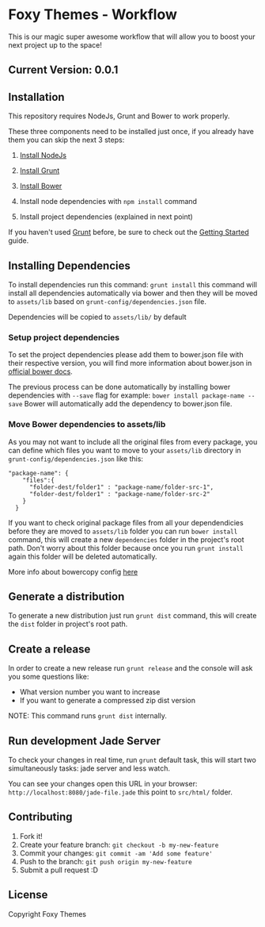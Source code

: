 # Foxy Themes - Workflow

This is our magic super awesome workflow that will allow you to boost your next project up to the space!
## Current Version: 0.0.1

## Installation
This repository requires NodeJs, Grunt and Bower to work properly.

These three components need to be installed just once, if you already have them you can skip the next 3 steps:

1. [Install NodeJs](https://nodejs.org/) 
2. [Install Grunt](http://gruntjs.com/)
3. [Install Bower](http://bower.io/)

4. Install node dependencies with `npm install` command
5. Install project dependencies (explained in next point)

If you haven't used [Grunt](http://gruntjs.com/) before, be sure to check out the [Getting Started](http://gruntjs.com/getting-started) guide.

## Installing Dependencies
To install dependencies run this command: `grunt install` this command will install all dependencies automatically via bower and then they will be moved to `assets/lib` based on `grunt-config/dependencies.json` file.

Dependencies will be copied to `assets/lib/` by default

### Setup project dependencies
To set the project dependencies please add them to bower.json file with their respective version, you will find more information about bower.json in [official bower docs](http://bower.io/docs/creating-packages/#bowerjson).

The previous process can be done automatically by installing bower dependencies with `--save` flag for example: `bower install package-name --save` Bower will automatically add the dependency to bower.json file.

### Move Bower dependencies to assets/lib
As you may not want to include all the original files from every package, you can define which files you want to move to your `assets/lib` directory in `grunt-config/dependencies.json` like this:
```
"package-name": {
    "files":{
      "folder-dest/folder1" : "package-name/folder-src-1",
      "folder-dest/folder1" : "package-name/folder-src-2"
    }
  }
```

If you want to check original package files from all your dependendicies before they are moved to `assets/lib` folder you can run `bower install` command, this will create a new `dependencies` folder in the project's root path. Don't worry about this folder because once you run `grunt install` again this folder will be deleted automatically.

More info about bowercopy config [here](https://www.npmjs.com/package/grunt-bowercopy#usage-examples)

## Generate a distribution
To generate a new distribution just run `grunt dist` command, this will create the `dist` folder in project's root path.

## Create a release
In order to create a new release run `grunt release` and the console will ask you some questions like:

- What version number you want to increase
- If you want to generate a compressed zip dist version 

NOTE: This command runs `grunt dist` internally.

## Run development Jade Server
To check your changes in real time, run `grunt` default task, this will start two simultaneously tasks: jade server and less watch.

You can see your changes open this URL in your browser: `http://localhost:8080/jade-file.jade` this point to `src/html/` folder.

## Contributing

1. Fork it!
2. Create your feature branch: `git checkout -b my-new-feature`
3. Commit your changes: `git commit -am 'Add some feature'`
4. Push to the branch: `git push origin my-new-feature`
5. Submit a pull request :D

## License
Copyright Foxy Themes